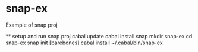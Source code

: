 snap-ex
=======
Example of snap proj

** setup and run snap proj
cabal update
cabal install snap
mkdir snap-ex
cd snap-ex
snap init [barebones]
cabal install
~/.cabal/bin/snap-ex
